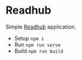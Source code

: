 # Readhub

Simple [Readhub](https://readhub.cn/) application.

- Setup `npm i`
- Run `npm run serve`
- Build `npm run build`
